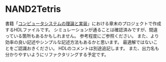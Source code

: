 # NAND2Tetris
書籍「[コンピュータシステムの理論と実装](https://www.amazon.co.jp/%E3%82%B3%E3%83%B3%E3%83%94%E3%83%A5%E3%83%BC%E3%82%BF%E3%82%B7%E3%82%B9%E3%83%86%E3%83%A0%E3%81%AE%E7%90%86%E8%AB%96%E3%81%A8%E5%AE%9F%E8%A3%85-%E7%AC%AC2%E7%89%88-%E2%80%95%E3%83%A2%E3%83%80%E3%83%B3%E3%81%AA%E3%82%B3%E3%83%B3%E3%83%94%E3%83%A5%E3%83%BC%E3%82%BF%E3%81%AE%E4%BD%9C%E3%82%8A%E6%96%B9-Noam-Nisan/dp/481440087X/ref=sr_1_1?__mk_ja_JP=%E3%82%AB%E3%82%BF%E3%82%AB%E3%83%8A&sr=8-1」コンピュータシステムの理論と実装)」における章末のプロジェクトで作成するHDLファイルです。
シミュレーションが通ることは確認済みですが、間違っている箇所もあるかもしれません。
参考程度にご参照ください。
また、より効率の良い記述やシンプルな記述方法もあるかと思います。
最適解ではないことをご認識おきください。
HDLのコメントは別途追記します。
また、出力名も分かりやすいようにリファクタリングする予定です。
